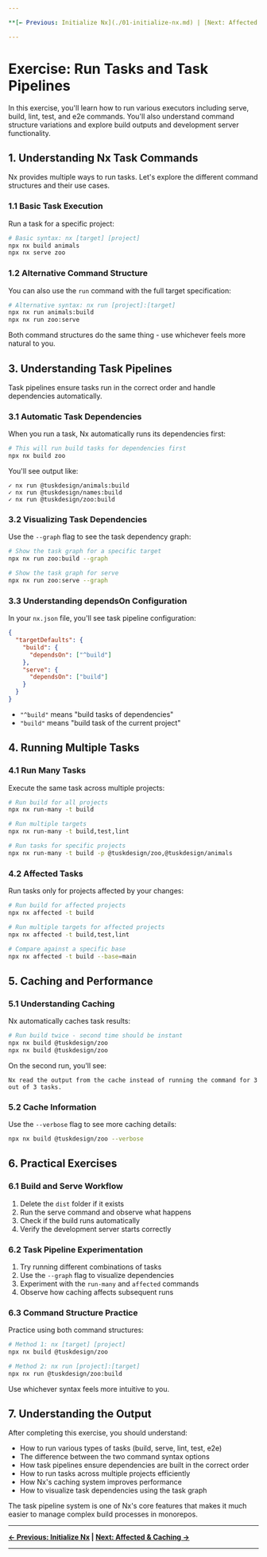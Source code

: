 ```yaml
---

**[← Previous: Initialize Nx](./01-initialize-nx.md) | [Next: Affected & Caching →](./03-affected-and-caching.md)**

---
```


# Exercise: Run Tasks and Task Pipelines

In this exercise, you'll learn how to run various executors including serve, build, lint, test, and e2e commands. You'll also understand command structure variations and explore build outputs and development server functionality.

## 1. Understanding Nx Task Commands

Nx provides multiple ways to run tasks. Let's explore the different command structures and their use cases.

### 1.1 Basic Task Execution

Run a task for a specific project:

```bash
# Basic syntax: nx [target] [project]
npx nx build animals
npx nx serve zoo
```

### 1.2 Alternative Command Structure

You can also use the `run` command with the full target specification:

```bash
# Alternative syntax: nx run [project]:[target]
npx nx run animals:build
npx nx run zoo:serve
```

Both command structures do the same thing - use whichever feels more natural to you.

## 3. Understanding Task Pipelines

Task pipelines ensure tasks run in the correct order and handle dependencies automatically.

### 3.1 Automatic Task Dependencies

When you run a task, Nx automatically runs its dependencies first:

```bash
# This will run build tasks for dependencies first
npx nx build zoo
```

You'll see output like:
```
✓ nx run @tuskdesign/animals:build
✓ nx run @tuskdesign/names:build  
✓ nx run @tuskdesign/zoo:build
```

### 3.2 Visualizing Task Dependencies

Use the `--graph` flag to see the task dependency graph:

```bash
# Show the task graph for a specific target
npx nx run zoo:build --graph

# Show the task graph for serve
npx nx run zoo:serve --graph
```

### 3.3 Understanding dependsOn Configuration

In your `nx.json` file, you'll see task pipeline configuration:

```json
{
  "targetDefaults": {
    "build": {
      "dependsOn": ["^build"]
    },
    "serve": {
      "dependsOn": ["build"]
    }
  }
}
```

- `"^build"` means "build tasks of dependencies"
- `"build"` means "build task of the current project"

## 4. Running Multiple Tasks

### 4.1 Run Many Tasks

Execute the same task across multiple projects:

```bash
# Run build for all projects
npx nx run-many -t build

# Run multiple targets
npx nx run-many -t build,test,lint

# Run tasks for specific projects
npx nx run-many -t build -p @tuskdesign/zoo,@tuskdesign/animals
```

### 4.2 Affected Tasks

Run tasks only for projects affected by your changes:

```bash
# Run build for affected projects
npx nx affected -t build

# Run multiple targets for affected projects
npx nx affected -t build,test,lint

# Compare against a specific base
npx nx affected -t build --base=main
```

## 5. Caching and Performance

### 5.1 Understanding Caching

Nx automatically caches task results:

```bash
# Run build twice - second time should be instant
npx nx build @tuskdesign/zoo
npx nx build @tuskdesign/zoo
```

On the second run, you'll see:
```
Nx read the output from the cache instead of running the command for 3 out of 3 tasks.
```

### 5.2 Cache Information

Use the `--verbose` flag to see more caching details:

```bash
npx nx build @tuskdesign/zoo --verbose
```

## 6. Practical Exercises

### 6.1 Build and Serve Workflow

1. Delete the `dist` folder if it exists
2. Run the serve command and observe what happens
3. Check if the build runs automatically
4. Verify the development server starts correctly

### 6.2 Task Pipeline Experimentation

1. Try running different combinations of tasks
2. Use the `--graph` flag to visualize dependencies
3. Experiment with the `run-many` and `affected` commands
4. Observe how caching affects subsequent runs

### 6.3 Command Structure Practice

Practice using both command structures:

```bash
# Method 1: nx [target] [project]
npx nx build @tuskdesign/zoo

# Method 2: nx run [project]:[target]
npx nx run @tuskdesign/zoo:build
```

Use whichever syntax feels more intuitive to you.

## 7. Understanding the Output

After completing this exercise, you should understand:

- How to run various types of tasks (build, serve, lint, test, e2e)
- The difference between the two command syntax options
- How task pipelines ensure dependencies are built in the correct order
- How to run tasks across multiple projects efficiently
- How Nx's caching system improves performance
- How to visualize task dependencies using the task graph

The task pipeline system is one of Nx's core features that makes it much easier to manage complex build processes in monorepos.

---

**[← Previous: Initialize Nx](./01-initialize-nx.md) | [Next: Affected & Caching →](./03-affected-and-caching.md)**

---